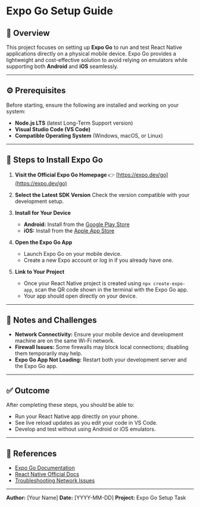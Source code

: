 # Expo Go Setup Guide

## 🧩 Overview

This project focuses on setting up **Expo Go** to run and test React Native applications directly on a physical mobile device.
Expo Go provides a lightweight and cost-effective solution to avoid relying on emulators while supporting both **Android** and **iOS** seamlessly.

---

## ⚙️ Prerequisites

Before starting, ensure the following are installed and working on your system:

- **Node.js LTS** (latest Long-Term Support version)
- **Visual Studio Code (VS Code)**
- **Compatible Operating System** (Windows, macOS, or Linux)

---

## 🚀 Steps to Install Expo Go

1. **Visit the Official Expo Go Homepage**
   👉 [https://expo.dev/go](https://expo.dev/go)

2. **Select the Latest SDK Version**
   Check the version compatible with your development setup.

3. **Install for Your Device**

   - **Android:** Install from the [Google Play Store](https://play.google.com/store/apps/details?id=host.exp.exponent)
   - **iOS:** Install from the [Apple App Store](https://apps.apple.com/app/expo-go/id982107779)

4. **Open the Expo Go App**

   - Launch Expo Go on your mobile device.
   - Create a new Expo account or log in if you already have one.

5. **Link to Your Project**

   - Once your React Native project is created using `npx create-expo-app`, scan the QR code shown in the terminal with the Expo Go app.
   - Your app should open directly on your device.

---

## 🧠 Notes and Challenges

- **Network Connectivity:** Ensure your mobile device and development machine are on the same Wi-Fi network.
- **Firewall Issues:** Some firewalls may block local connections; disabling them temporarily may help.
- **Expo Go App Not Loading:** Restart both your development server and the Expo Go app.

---

## ✅ Outcome

After completing these steps, you should be able to:

- Run your React Native app directly on your phone.
- See live reload updates as you edit your code in VS Code.
- Develop and test without using Android or iOS emulators.

---

## 📄 References

- [Expo Go Documentation](https://docs.expo.dev/get-started/expo-go/)
- [React Native Official Docs](https://reactnative.dev/docs/environment-setup)
- [Troubleshooting Network Issues](https://docs.expo.dev/workflow/debugging/)

---

**Author:** [Your Name]
**Date:** [YYYY-MM-DD]
**Project:** Expo Go Setup Task

